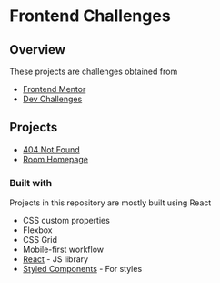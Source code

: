 # Frontend Challenges

## Overview

These projects are challenges obtained from
- [Frontend Mentor](https://www.frontendmentor.io/)
- [Dev Challenges](https://devchallenges.io/)



## Projects

- [404 Not Found](https://github.com/ramyarturo/dev-challenges/tree/master/404-not-found)
- [Room Homepage](https://github.com/ramyarturo/dev-challenges/tree/master/room-homepage)

### Built with
Projects in this repository are mostly built using React

- CSS custom properties
- Flexbox
- CSS Grid
- Mobile-first workflow
- [React](https://reactjs.org/) - JS library
- [Styled Components](https://styled-components.com/) - For styles
